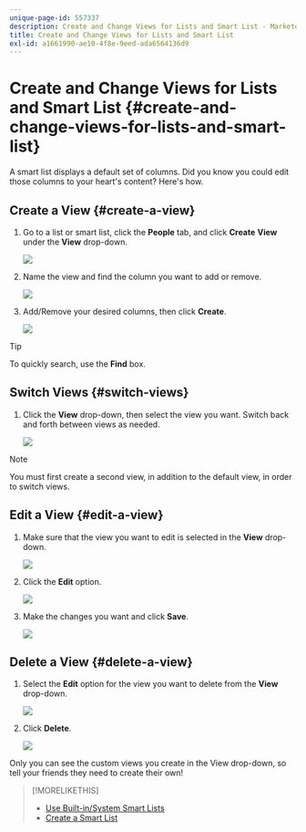 ```yaml
---
unique-page-id: 557337
description: Create and Change Views for Lists and Smart List - Marketo Docs - Product Documentation
title: Create and Change Views for Lists and Smart List
exl-id: a1661990-ae10-4f8e-9eed-ada6564136d9
---
```

# Create and Change Views for Lists and Smart List {#create-and-change-views-for-lists-and-smart-list}

A smart list displays a default set of columns. Did you know you could edit those columns to your heart's content? Here's how.

## Create a View {#create-a-view}

1. Go to a list or smart list, click the **People** tab, and click **Create** **View** under the **View** drop-down.

   ![](assets/smartlist-createview.png)

1. Name the view and find the column you want to add or remove.

   ![](assets/image2014-9-12-11-3a23-3a53.png)

1. Add/Remove your desired columns, then click **Create**.

   ![](assets/image2014-9-12-11-3a24-3a7.png)

>[!TIP]
>
>To quickly search, use the **Find** box.

## Switch Views {#switch-views}

1. Click the **View** drop-down, then select the view you want. Switch back and forth between views as needed.

   ![](assets/smartlist-customviewchoose.png)

>[!NOTE]
>
> You must first create a second view, in addition to the default view, in order to switch views.

## Edit a View {#edit-a-view}

1. Make sure that the view you want to edit is selected in the **View** drop-down.

   ![](assets/smartlist-customviewchoose.png)

1. Click the **Edit** option.

   ![](assets/smartlist-editcustomview.png)

1. Make the changes you want and click **Save**.

   ![](assets/image2014-9-12-11-3a27-3a19.png)

## Delete a View {#delete-a-view}

1. Select the **Edit** option for the view you want to delete from the **View** drop-down.

   ![](assets/smartlist-editcustomview.png)

1. Click **Delete**.

   ![](assets/image2014-9-12-11-3a27-3a39.png)

Only you can see the custom views you create in the View drop-down, so tell your friends they need to create their own!

>[!MORELIKETHIS]
>
>* [Use Built-in/System Smart Lists](/help/marketo/product-docs/core-marketo-concepts/smart-lists-and-static-lists/using-smart-lists/use-built-in-system-smart-lists.md)
>* [Create a Smart List](/help/marketo/product-docs/core-marketo-concepts/smart-lists-and-static-lists/creating-a-smart-list/create-a-smart-list.md)
